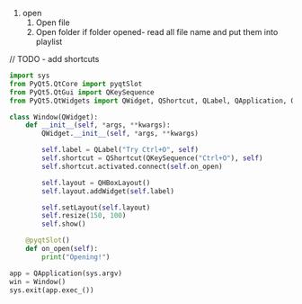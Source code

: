 1. open
    1. Open file
    2. Open folder
       if folder opened- read all file name and put them into playlist

// TODO - add shortcuts

```py
import sys
from PyQt5.QtCore import pyqtSlot
from PyQt5.QtGui import QKeySequence
from PyQt5.QtWidgets import QWidget, QShortcut, QLabel, QApplication, QHBoxLayout

class Window(QWidget):
    def __init__(self, *args, **kwargs):
        QWidget.__init__(self, *args, **kwargs)

        self.label = QLabel("Try Ctrl+O", self)
        self.shortcut = QShortcut(QKeySequence("Ctrl+O"), self)
        self.shortcut.activated.connect(self.on_open)

        self.layout = QHBoxLayout()
        self.layout.addWidget(self.label)

        self.setLayout(self.layout)
        self.resize(150, 100)
        self.show()

    @pyqtSlot()
    def on_open(self):
        print("Opening!")

app = QApplication(sys.argv)
win = Window()
sys.exit(app.exec_())
```

